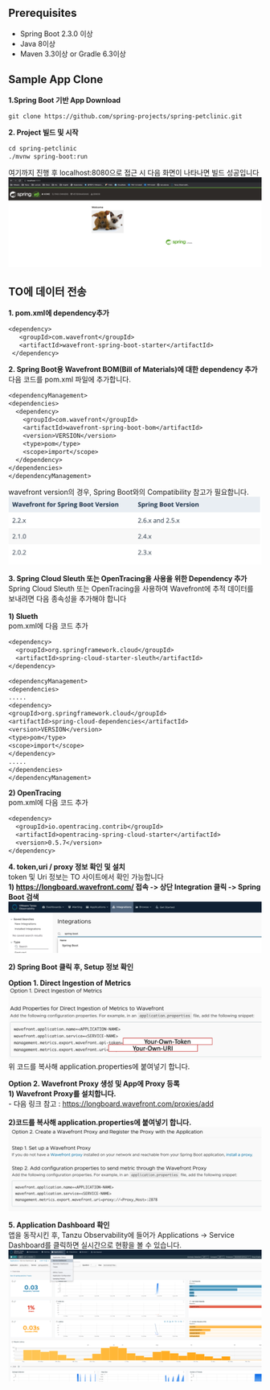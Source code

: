 ## Prerequisites
* Spring Boot 2.3.0 이상
* Java 8이상
* Maven 3.3이상 or Gradle 6.3이상

## Sample App Clone
**1.Spring Boot 기반 App Download**
~~~
git clone https://github.com/spring-projects/spring-petclinic.git
~~~

**2. Project 빌드 및 시작**
~~~
cd spring-petclinic
./mvnw spring-boot:run
~~~
여기까지 진행 후 localhost:8080으로 접근 시 다음 화면이 나타나면 빌드 성공입니다
![](images/sb-to0.png)

## TO에 데이터 전송
**1. pom.xml에 dependency추가**
~~~
<dependency>
   <groupId>com.wavefront</groupId>
   <artifactId>wavefront-spring-boot-starter</artifactId>
 </dependency>
 ~~~
 
 **2. Spring Boot용 Wavefront BOM(Bill of Materials)에 대한 dependency 추가**<br/>
 다음 코드를 pom.xml 파일에 추가합니다. <br/>
 ~~~
 <dependencyManagement>
 <dependencies>
   <dependency>
     <groupId>com.wavefront</groupId>
     <artifactId>wavefront-spring-boot-bom</artifactId>
     <version>VERSION</version>
     <type>pom</type>
     <scope>import</scope>
   </dependency>
 </dependencies>
 </dependencyManagement>
 ~~~
 
 wavefront version의 경우, Spring Boot와의 Compatibility 참고가 필요합니다.
 ![](images/sb-to1.png)

 
**3. Spring Cloud Sleuth 또는 OpenTracing을 사용을 위한 Dependency 추가**<br/>
Spring Cloud Sleuth 또는 OpenTracing을 사용하여 Wavefront에 추적 데이터를 보내려면 다음 종속성을 추가해야 합니다<br/><br/>
**1) Slueth**   
pom.xml에 다음 코드 추가   
~~~
<dependency>
  <groupId>org.springframework.cloud</groupId>
  <artifactId>spring-cloud-starter-sleuth</artifactId>
</dependency>
~~~
~~~
<dependencyManagement>
<dependencies>
.....
<dependency>
<groupId>org.springframework.cloud</groupId>
<artifactId>spring-cloud-dependencies</artifactId>
<version>VERSION</version>
<type>pom</type>
<scope>import</scope>
</dependency>
.....
</dependencies>
</dependencyManagement>
~~~
**2) OpenTracing**    
pom.xml에 다음 코드 추가   
~~~
<dependency>
  <groupId>io.opentracing.contrib</groupId>
  <artifactId>opentracing-spring-cloud-starter</artifactId>
  <version>0.5.7</version>
</dependency>
~~~


**4. token,uri / proxy 정보 확인 및 설치**
<br/>
token 및 Uri 정보는 TO 사이트에서 확인 가능합니다<br/>
**1) https://longboard.wavefront.com/ 접속 -> 상단 Integration 클릭 -> Spring Boot 검색**
![](images/sb-to2.png)

**2) Spring Boot 클릭 후, Setup 정보 확인**<br/>

**Option 1. Direct Ingestion of Metrics<br/>**
![](images/sb-to3.png)
위 코드를 복사해 application.properties에 붙여넣기 합니다.<br/>



**Option 2. Wavefront Proxy 생성 및 App에 Proxy 등록<br/>**
**1) Wavefront Proxy를 설치합니다.<br/>**
    - 다음 링크 참고 : https://longboard.wavefront.com/proxies/add <br/><br/>
**2)코드를 복사해 application.properties에 붙여넣기 합니다.**<br/>
![](images/sb-to4.png)


**5. Application Dashboard 확인** <br/>
앱을 동작시킨 후, Tanzu Observability에 들어가 Applications -> Service Dashboard를 클릭하면 실시간으로 현황을 볼 수 있습니다.<br/>
![](images/sb-to5.png)
